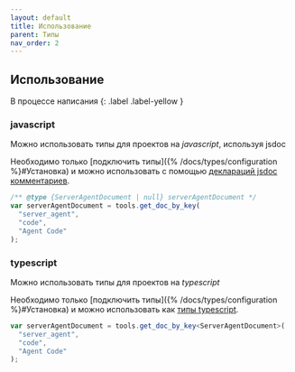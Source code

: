 ```yaml
---
layout: default
title: Использование
parent: Типы
nav_order: 2
---
```


## Использование

В процессе написания
{: .label .label-yellow }

### javascript

Можно использовать типы для проектов на _javascript_, используя jsdoc

Необходимо только [подключить типы]({% /docs/types/configuration %}#Установка) и можно использовать с помощью [деклараций jsdoc комментариев](https://www.typescriptlang.org/docs/handbook/jsdoc-supported-types.html).

```js
/** @type {ServerAgentDocument | null} serverAgentDocument */
var serverAgentDocument = tools.get_doc_by_key(
  "server_agent",
  "code",
  "Agent Code"
);
```

### typescript

Можно использовать типы для проектов на _typescript_

Необходимо только [подключить типы]({% /docs/types/configuration %}#Установка) и можно использовать как [типы typescript](https://www.typescriptlang.org/docs/handbook/typescript-from-scratch.html).

```typescript
var serverAgentDocument = tools.get_doc_by_key<ServerAgentDocument>(
  "server_agent",
  "code",
  "Agent Code"
);
```